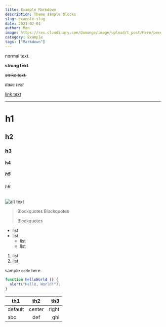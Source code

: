 ```yaml
---
title: Example Markdown
description: Theme sample blocks
slug: example-slug
date: 2021-02-01
author: Mon
image: https://res.cloudinary.com/damonge/image/upload/t_post/Hero/pexels-pixabay-34704_pg3ekk.jpg
category: Example
tags: ["Markdown"]
---
```


normal text.

**strong text.**

~~strike text.~~

_italic text_

[link text](/)

---

# h1

## h2

### h3

#### h4

##### h5

###### h6

![alt text](https://res.cloudinary.com/damonge/image/upload/t_post/Hero/pexels-pixabay-34704_pg3ekk.jpg "caption text")

> Blockquotes
> Blockquotes
>
> Blockquotes

- list
- list
  - list
  - list

1. list
1. list

sample `code` here.

```js:test.js
function helloWorld () {
  alert("Hello, World!");
}
```

| th1     |  th2   |   th3 |
| ------- | :----: | ----: |
| default | center | right |
| abc     |  def   |   ghi |
